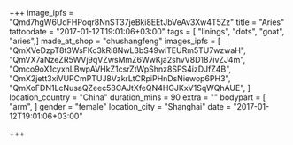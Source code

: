 +++
image_ipfs = "Qmd7hgW6UdFHPoqr8NnST37jeBki8EEtJbVeAv3Xw4T5Zz"
title = "Aries"
tattoodate = "2017-01-12T19:01:06+03:00"
tags = [
"linings",
"dots",
"goat",
"aries",]
made_at_shop = "chushangfeng"
images_ipfs = [
"QmXVeDzpT8t3WsFKc3kRi8NwL3bS49wiTEURm5TU7wzwaH",
"QmVX7aNzeZR5WVj9qVZwsMmZ6WwKja2shvV8D187ivZJ4m",
"Qmco9oX1cyxnLBwpAVHkZ1csrZtWpShnz8SPS4izDJfZ4B",
"QmX2jett3xiVUPCmPTUJ8VzkrLtCRpiPHnDsNiewop6PH3",
"QmXoFDN1LcNusaQZeec58CAJtXfeQN4HGJKxV1SqWQhAUE",
]
location_country = "China"
duration_mins = 90
extra = ""
bodypart = [
"arm",
]
gender = "female"
location_city = "Shanghai"
date = "2017-01-12T19:01:06+03:00"

+++
